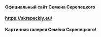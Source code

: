 #### Официальный сайт Семена Скрепецкого
#### https://skrepeckiy.eu/
#### Картинная галерея Семёна Скрепецкого!